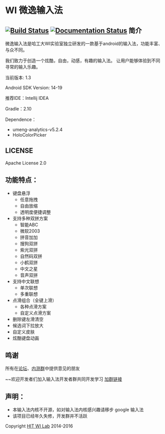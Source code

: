WI 微逸输入法
============

[![Build Status](https://travis-ci.org/WiInputMethod/VE.svg?branch=develop)](https://travis-ci.org/WiInputMethod/VE)
[![Documentation Status](https://readthedocs.org/projects/ve/badge/?version=latest)](http://ve.readthedocs.io/en/latest/?badge=latest)
简介
-----
微逸输入法是哈工大WI实验室独立研发的一款基于android的输入法，功能丰富、与众不同。

我们致力于创造一个炫酷，自由，动感，有趣的输入法。
让用户能够体验到不同寻常的输入乐趣。

当前版本: 1.3

Android SDK Version: 14-19

推荐IDE：Intellij IDEA

Gradle：2.10

Dependence：
- umeng-analytics-v5.2.4
- HoloColorPicker

LICENSE
-----
Apache License 2.0

功能特点：
-----
- 键盘悬浮
	- 任意拖拽
	- 自由放缩
	- 透明度便捷调整
- 支持多种双拼方案
	- 智能ABC
	- 微软2003
	- 拼音加加
	- 搜狗双拼
	- 紫光双拼
	- 自然码双拼
	- 小鹤双拼
	- 中文之星
	- 音声双拼
- 支持中文联想
	- 单次联想
	- 多重联想
- 点滑组合（全键上滑）
	- 各种点滑方案
	- 自定义点滑方案
- 删除键左滑清空
- 候选词下拉放大
- 自定义皮肤
- 炫酷键盘动画



## 鸣谢
所有在[论坛](http://forum.wicld.com/)、[内测群](http://jq.qq.com/?_wv=1027&k=2AYhXAy)中提供意见的朋友

~~欢迎开发者们加入输入法开发者群共同开发学习 [加群链接](http://jq.qq.com/?_wv=1027&k=2AiJftV)

## 声明：
- 本输入法内核不开源，如对输入法内核感兴趣请移步 google 输入法
- 该项目已经年久失修，开发群并不活跃

 Copyright [HIT WI Lab](https://wi.hit.edu.cn) 2014-2016
